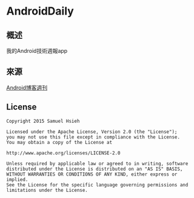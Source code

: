 # AndroidDaily

<h2>概述</h2>

我的Android技術週報app

<h2>來源</h2>

[Android博客週刊](http://androidblog.cn/)

<h2>License</h2>

	Copyright 2015 Samuel Hsieh

	Licensed under the Apache License, Version 2.0 (the "License");
	you may not use this file except in compliance with the License.
	You may obtain a copy of the License at

	http://www.apache.org/licenses/LICENSE-2.0

	Unless required by applicable law or agreed to in writing, software
	distributed under the License is distributed on an "AS IS" BASIS,
	WITHOUT WARRANTIES OR CONDITIONS OF ANY KIND, either express or implied.
	See the License for the specific language governing permissions and
	limitations under the License.
